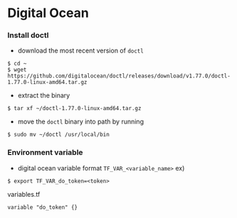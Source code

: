 # Digital Ocean

### Install doctl 

* download the most recent version of `doctl`
~~~
$ cd ~
$ wget https://github.com/digitalocean/doctl/releases/download/v1.77.0/doctl-1.77.0-linux-amd64.tar.gz
~~~

* extract the binary 
~~~
$ tar xf ~/doctl-1.77.0-linux-amd64.tar.gz
~~~

* move the `doctl` binary into path by running 
~~~
$ sudo mv ~/doctl /usr/local/bin
~~~


### Environment variable

* digital ocean variable format `TF_VAR_<variable_name>`
ex)
~~~
$ export TF_VAR_do_token=<token>
~~~

variables.tf
~~~
variable "do_token" {}
~~~

